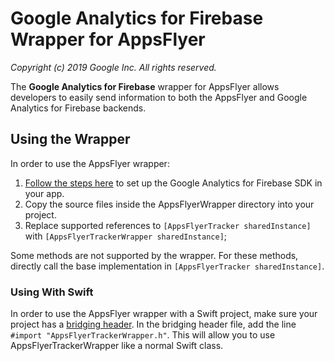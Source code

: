# Google Analytics for Firebase Wrapper for AppsFlyer

_Copyright (c) 2019 Google Inc. All rights reserved._

The __Google Analytics for Firebase__ wrapper for AppsFlyer allows developers to
easily send information to both the AppsFlyer and Google Analytics for Firebase
backends.

## Using the Wrapper

In order to use the AppsFlyer wrapper:

1.  [Follow the steps here](https://firebase.google.com/docs/analytics/ios/start)
    to set up the Google Analytics for Firebase SDK in your app.
2.  Copy the source files inside the AppsFlyerWrapper directory into your 
    project.
3.  Replace supported references to `[AppsFlyerTracker sharedInstance]` with
    `[AppsFlyerTrackerWrapper sharedInstance]`;

Some methods are not supported by the wrapper. For these methods, directly call
the base implementation in `[AppsFlyerTracker sharedInstance]`.

### Using With Swift

In order to use the AppsFlyer wrapper with a Swift project, make sure your
project has a
[bridging header](https://developer.apple.com/documentation/swift/imported_c_and_objective-c_apis/importing_objective-c_into_swift).
In the bridging header file, add the line `#import "AppsFlyerTrackerWrapper.h"`.
This will allow you to use AppsFlyerTrackerWrapper like a normal Swift class.
